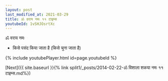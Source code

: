 ```yaml
---
layout: post
last_modified_at: 2021-03-29
title: ॐ वराय नमः ११ टाइम्स
youtubeId: 1vSHJOsrtXc
---
```

 
 
 ॐ वराय नमः  
 
 -  किसे पसंद किया जाता है (किसे चुना जाता है) 
 
  
 
  
 
 
 
 
 
 


{% include youtubePlayer.html id=page.youtubeId %}
 
[Next]({{ site.baseurl }}{% link  split1/_posts/2014-02-22-ॐ विशाला शकया नमः ११ टाइम्स.md%})
 
